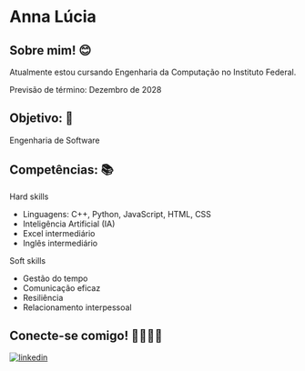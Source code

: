 # Anna Lúcia

## Sobre mim! 😊

Atualmente estou cursando Engenharia da Computação no Instituto Federal.

Previsão de término: Dezembro de 2028 

## Objetivo: 🎯

Engenharia de Software 

## Competências: 📚

Hard skills

- Linguagens: C++, Python, JavaScript, HTML, CSS
- Inteligência Artificial (IA)
- Excel intermediário
- Inglês intermediário 

Soft skills

- Gestão do tempo
- Comunicação eficaz
- Resiliência
- Relacionamento interpessoal

## Conecte-se comigo! 🫱🏼‍🫲🏾

[![linkedin](https://img.shields.io/badge/linkedin-0A66C2?style=for-the-badge&logo=linkedin&logoColor=white)](https://www.linkedin.com/in/anna-l%C3%BAcia-208a102a4/)
